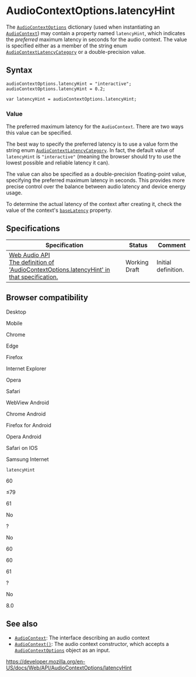 # AudioContextOptions.latencyHint

The [`AudioContextOptions`](../audiocontextoptions) dictionary (used when instantiating an [`AudioContext`](../audiocontext)) may contain a property named `latencyHint`, which indicates the _preferred_ maximum latency in seconds for the audio context. The value is specified either as a member of the string enum [`AudioContextLatencyCategory`](../audiocontextlatencycategory) or a double-precision value.

## Syntax

    audioContextOptions.latencyHint = "interactive";
    audioContextOptions.latencyHint = 0.2;

    var latencyHint = audioContextOptions.latencyHint;

### Value

The preferred maximum latency for the `AudioContext`. There are two ways this value can be specified.

The best way to specify the preferred latency is to use a value form the string enum [`AudioContextLatencyCategory`](../audiocontextlatencycategory). In fact, the default value of `latencyHint` is `"interactive"` (meaning the browser should try to use the lowest possible and reliable latency it can).

The value can also be specified as a double-precision floating-point value, specifying the preferred maximum latency in seconds. This provides more precise control over the balance between audio latency and device energy usage.

To determine the actual latency of the context after creating it, check the value of the context's [`baseLatency`](../audiocontext/baselatency) property.

## Specifications

<table><thead><tr class="header"><th>Specification</th><th>Status</th><th>Comment</th></tr></thead><tbody><tr class="odd"><td><a href="https://webaudio.github.io/web-audio-api/#dom-audiocontextoptions-latencyhint">Web Audio API<br />
<span class="small">The definition of 'AudioContextOptions.latencyHint' in that specification.</span></a></td><td><span class="spec-wd">Working Draft</span></td><td>Initial definition.</td></tr></tbody></table>

## Browser compatibility

Desktop

Mobile

Chrome

Edge

Firefox

Internet Explorer

Opera

Safari

WebView Android

Chrome Android

Firefox for Android

Opera Android

Safari on IOS

Samsung Internet

`latencyHint`

60

≤79

61

No

?

No

60

60

61

?

No

8.0

## See also

- [`AudioContext`](../audiocontext): The interface describing an audio context
- [`AudioContext()`](../audiocontext/audiocontext): The audio context constructor, which accepts a [`AudioContextOptions`](../audiocontextoptions) object as an input.

<a href="https://developer.mozilla.org/en-US/docs/Web/API/AudioContextOptions/latencyHint" class="_attribution-link">https://developer.mozilla.org/en-US/docs/Web/API/AudioContextOptions/latencyHint</a>
